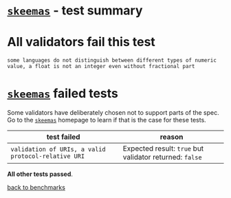 # [`skeemas`](https://github.com/Prestaul/skeemas#readme) - test summary

# All validators fail this test

`some languages do not distinguish between different types of numeric value, a float is not an integer even without fractional part`

# [`skeemas`](https://github.com/Prestaul/skeemas#readme) failed tests

Some validators have deliberately chosen not to support parts of the spec. Go to the [`skeemas`](https://github.com/Prestaul/skeemas#readme) homepage to learn if
that is the case for these tests.

|test failed|reason
|-----------|------
|`validation of URIs, a valid protocol-relative URI`|Expected result: `true` but validator returned: `false`

**All other tests passed**.

[back to benchmarks](https://github.com/ebdrup/json-schema-benchmark)